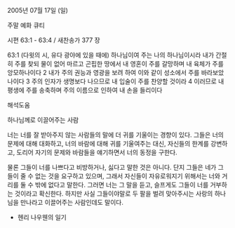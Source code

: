 2005년 07월 17일 (일)

주말 예화 큐티



시편 63:1 - 63:4 / 새찬송가 377 장


63:1 (다윗의 시, 유다 광야에 있을 때에) 하나님이여 주는 나의 하나님이시라 내가 간절히 주를 찾되 물이 없어 마르고 곤핍한 땅에서 내 영혼이 주를 갈망하며 내 육체가 주를 앙모하나이다 2 내가 주의 권능과 영광을 보려 하여 이와 같이 성소에서 주를 바라보았나이다 3 주의 인자가 생명보다 나으므로 내 입술이 주를 찬양할 것이라 4 이러므로 내 평생에 주를 송축하며 주의 이름으로 인하여 내 손을 들리이다

해석도움




하나님께로 이끌어주는 사람

너는 너를 잘 받아주지 않는 사람들의 말에 더 귀를 기울이는 경향이 있다. 
그들은 너의 문제에 대해 대화하고, 너의 바람에 대해 귀를 기울여주는 대신, 자신들의 한계를 강변하고, 도리어 자기의 문제와 바람들을 얘기하면서 너의 동정을 구한다. 

물론 그들이 너를 나쁘다고 비방하거나, 싫다고 말한 것은 아니다. 
단지 그들은 네가 그들이 줄 수 없는 것을 요구하고 있으며, 그래서 자신들이 자유로워지기 위해서는 너와 거리를 둘 수 밖에 없다고 말한다. 
그러면 너는 그 말을 듣고, 슬프게도 그들이 너를 거부하는 것이라고 확신한다. 
하지만 사실 그들이야말로 두 팔을 벌려 맞아주시는 사랑의 하나님을 만나라고 이끌어주는 사람인데도 말이다.

- 헨리 나우웬의 일기